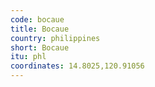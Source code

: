 ```yaml
---
code: bocaue
title: Bocaue
country: philippines
short: Bocaue
itu: phl
coordinates: 14.8025,120.91056
---
```

